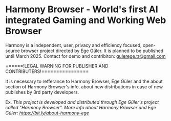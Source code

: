 # Harmony Browser - World's first AI integrated Gaming and Working Web Browser

Harmony is a independent, user, privacy and efficiency focused, open-source browser project directed by Ege Güler. It is planned to be published until March 2025.
Contact for demo and contribiton: gulerege.tr@gmail.com



======!LEGAL WARNING FOR PUBLISHER AND CONTRIBUTERS!================

It is necessary to refferance to Harmony Browser, Ege Güler and the about section of Harmony Browser's info. about new distributions in case of new publishes by 3rd party developers.

Ex.
_This project is developed and distributed through Ege Güler's project called "Harmony Browser". More info about Harmony Browser and Ege Güler: https://bit.ly/about-harmony-ege_
